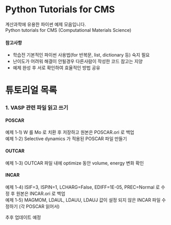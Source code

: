 # Python Tutorials for CMS
계산과학에 유용한 파이썬 예제 모음입니다.    
Python tutorials for CMS (Computational Materials Science)
#### 참고사항
- 학습전 기본적인 파이썬 사용법(for 반복문, list, dictionary 등) 숙지 필요
- 난이도가 어려워 해결이 안될경우 다른사람이 작성한 코드 참고는 지양
- 예제 완성 후 서로 확인하여 효율적인 방법 공유
# 튜토리얼 목록
### 1. VASP 관련 파일 읽고 쓰기
#### POSCAR
예제 1-1) W 를 Mo 로 치환 후 저장하고 원본은 POSCAR.ori 로 백업     
예제 1-2) Selective dynamics 가 적용된 POSCAR 파일 만들기
#### OUTCAR
예제 1-3) OUTCAR 파일 내에 optimize 동안 volume, energy 변화 확인    
#### INCAR
예제 1-4) ISIF=3, ISPIN=1, LCHARG=False, EDIFF=1E-05, PREC=Normal 로 수정 후  원본은 INCAR.ori 로 백업    
예제 1-5) MAGMOM, LDAUL, LDAUU, LDAUJ 값이 설정 되지 않은 INCAR 파일 수정하기 (각 POSCAR 읽어서)    

추후 업데이트 예정
